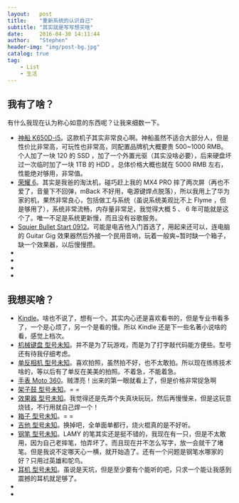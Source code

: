 ```yaml
---
layout:   post
title:    "重新系统的认识自己"
subtitle: "其实就是写写想买啥"
date:     2016-04-30 14:11:44
author:   "Stephen"
header-img: "img/post-bg.jpg"
catalog: true
tag:
    - List
    - 生活
---
```


## 我有了啥？

有什么我现在认为称心如意的东西呢？让我来细数一下。

- [神船 K650D-i5]()。这款机子其实非常良心啊。神船虽然不适合大部分人，但是性价比非常高，可玩性也非常高，同配置品牌机大概要贵 500~1000 RMB。个人加了一块 120 的 SSD ，加了一个外置光驱（其实没啥必要），后来硬盘坏过一次临时加了一块 1TB 的 HDD 。总体价格大概也就在 5000 RMB 左右，性能绝对够用，非常值。
- [荣耀 6]()。其实是我爸的淘汰机，碰巧赶上我的 MX4 PRO 摔了两次屏（再也不爱了，音量下不回弹，mBack 不好用，电源键焊点脱落），所以我用上了华为家的机，果然非常良心，包括做工与系统（虽说系统美观比不上 Flyme ，但是够用了），系统非常流畅，内存量非常足，我觉得大概 5 、 6 年可能就是这个了。唯一不足是系统更新慢，而且没有谷歌服务。
- [Squier Bullet Start 0912]()。可能是电吉他入门首选了，用起来还可以，连电脑的 Guitar Gig 效果器然后外接一个民用音响，玩着一般爽~暂时缺一个箱子，缺一个效果器，以后慢慢攒。
- []()
- []()
- []()
- []()

## 我想买啥？

- [Kindle]()。啥也不说了，想有一个。其实内心还是喜欢看书的，但是专业书看多了，一个是心烦了，另一个是看的慢。所以 Kindle 还是下一些名著小说啥的看，感觉上档次。
- [机械键盘 型号未知]()。并不是为了玩游戏，而是为了打字敲代码能方便些。型号还有待我仔细考虑。
- [单反相机 型号未知]()。喜欢拍照，虽然拍不好，也不太敢拍。所以现在练练技术啥的，等以后有了单反在美美的拍照。不着急，不能着急。
- [手表 Moto 360]()。贼漂亮！出来的第一眼就看上了，但是价格非常捉急啊
- [架子鼓 型号未知]()。= =
- [效果器 型号未知]()。我觉得还是先弄个失真块玩玩，然后再慢慢来，但是这玩意烧钱，不行用就自己焊一个！
- [箱子 型号未知]()。= =
- [吉他 型号未知]()。换掉吧，全单面单都行，烧火棍真的是不好听。
- [钢笔 型号未知]()。LAMY 的笔其实还是挺不错的，我现在有一只，但是不太敢用，因为自己老摔笔，怕弄坏了。而且现在并不怎么写字，放一会就干了堵笔。但是我说不定哪天心一横，就开始造了。还有一个问题是钢笔水哪家的好？只用过英雄和鸵鸟。
- [耳机 型号未知]()。虽说是天坑，但是至少要有个能听的吧，只求一个能让我感到震撼的耳机就足够了。
- []()
- []()

